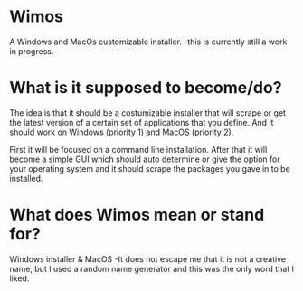 # Wimos
A Windows and MacOs customizable installer.
-this is currently still a work in progress.

# What is it supposed to become/do?
The idea is that it should be a costumizable installer that will scrape or get the latest version of a certain set of applications that you define. And it should work on Windows (priority 1) and MacOS (priority 2). 

First it will be focused on a command line installation. After that it will become a simple GUI which should auto determine or give the option for your operating system and it should scrape the packages you gave in to be installed.

# What does Wimos mean or stand for?
Windows installer & MacOS
-It does not escape me that it is not a creative name, but I used a random name generator and this was the only word that I liked.
